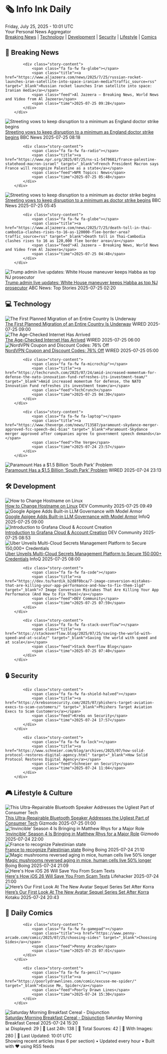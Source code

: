 <!-- Processing 54 RSS feeds at 2025-07-25 10:01:32 UTC -->
<!-- Processing: Saturday Morning Breakfast Cereal -->
<!-- Processing: Penny Arcade -->
<!-- Processing: Poorly Drawn Lines -->
<!-- Processing: Questionable Content -->
<!-- Processing: Girl Genius -->
<!-- Processing: Dinosaur Comics -->
<!-- Processing: CNN Top Stories -->
<!-- Processing: BBC Breaking News -->
<!-- Processing: Al Jazeera Breaking News -->
<!-- Processing: CBC News -->
<!-- Error processing https://rss.cbc.ca/lineup/topstories.xml: The read operation timed out -->
<!-- Processing: Reuters Top News -->
<!-- Processing: Reuters World News -->
<!-- Processing: NBC News Breaking -->
<!-- Processing: Guardian World News -->
<!-- Processing: Sky News World -->
<!-- Processing: The Verge -->
<!-- Processing: Ars Technica -->
<!-- Processing: O'Reilly Radar -->
<!-- Processing: WIRED -->
<!-- Processing: Lobsters Python -->
<!-- Processing: Dev.to -->
<!-- Processing: OMG! Ubuntu -->
<!-- Processing: Linux.com -->
<!-- Processing: Red Hat Blog -->
<!-- Processing: Ubuntu Blog -->
<!-- Processing: GitLab Blog -->
<!-- Processing: InfoQ -->
<!-- Processing: DZone -->
<!-- Processing: Martin Fowler -->
<!-- Processing: Coding Horror -->
<!-- Processing: The Pragmatic Engineer -->
<!-- Processing: Gizmodo -->
<!-- Processing: Kotaku -->
<!-- Processing: Boing Boing -->
<!-- Processing: Krebs on Security -->
<!-- Generated 6 new posts out of 35 feeds processed -->
<div class="newspaper-header">
    <h1 class="newspaper-title">🗞️ Info Ink Daily</h1>
    <div class="newspaper-date">Friday, July 25, 2025 - 10:01 UTC</div>
    <div class="newspaper-subtitle">Your Personal News Aggregator</div>
</div>

<div class="newspaper-nav">
    <a href="#breaking">Breaking News</a> |
    <a href="#tech">Technology</a> |
    <a href="#dev">Development</a> |
    <a href="#security">Security</a> |
    <a href="#lifestyle">Lifestyle</a> |
    <a href="#webcomics">Comics</a>
</div>

<div class="news-section breaking-news" id="breaking">
<h2 class="section-header">🚨 Breaking News</h2>
<div class="stories-container">
<div class="story">
            
            <div class="story-content">
                <span class="fa fa-fw fa-globe"></span>
                <span class="title"><a href="https://www.aljazeera.com/news/2025/7/25/russian-rocket-launches-iran-satellite-into-space-iranian-media?traffic_source=rss" target="_blank">Russian rocket launches Iran satellite into space: Iranian media</a></span>
                <span class="feed">Al Jazeera – Breaking News, World News and Video from Al Jazeera</span>
                <span class="time">2025-07-25 09:28</span>
            </div>
        </div>
<div class="story">
            <img src="https://ichef.bbci.co.uk/ace/standard/240/cpsprodpb/ee2f/live/730ba570-693d-11f0-839d-3fa73d07d9bd.jpg" alt="Streeting vows to keep disruption to a minimum as England doctor strike begins" class="story-image" loading="lazy" onerror="this.style.display='none'">
            <div class="story-content">
                <span class="fa fa-fw fa-flag"></span>
                <span class="title"><a href="https://www.bbc.com/news/articles/c0epel8gd49o" target="_blank">Streeting vows to keep disruption to a minimum as England doctor strike begins</a></span>
                <span class="feed">BBC News</span>
                <span class="time">2025-07-25 08:18</span>
            </div>
        </div>
<div class="story">
            
            <div class="story-content">
                <span class="fa fa-fw fa-radio"></span>
                <span class="title"><a href="https://www.npr.org/2025/07/25/nx-s1-5479681/france-palestine-statehood-macron-israel" target="_blank">French President Macron says France will recognize Palestine as a state</a></span>
                <span class="feed">NPR Topics: News</span>
                <span class="time">2025-07-25 05:48</span>
            </div>
        </div>
<div class="story">
            <img src="https://ichef.bbci.co.uk/ace/standard/240/cpsprodpb/0997/live/398a2eb0-68b2-11f0-a7a7-2fa09728ca14.jpg" alt="Streeting vows to keep disruption to a minimum as doctor strike begins" class="story-image" loading="lazy" onerror="this.style.display='none'">
            <div class="story-content">
                <span class="fa fa-fw fa-flag"></span>
                <span class="title"><a href="https://www.bbc.com/news/articles/c0epel8gd49o" target="_blank">Streeting vows to keep disruption to a minimum as doctor strike begins</a></span>
                <span class="feed">BBC News</span>
                <span class="time">2025-07-25 05:45</span>
            </div>
        </div>
<div class="story">
            
            <div class="story-content">
                <span class="fa fa-fw fa-globe"></span>
                <span class="title"><a href="https://www.aljazeera.com/news/2025/7/25/death-toll-in-thai-cambodia-clashes-rises-to-16-as-120000-flee-border-area?traffic_source=rss" target="_blank">Death toll in Thai-Cambodia clashes rises to 16 as 120,000 flee border area</a></span>
                <span class="feed">Al Jazeera – Breaking News, World News and Video from Al Jazeera</span>
                <span class="time">2025-07-25 04:48</span>
            </div>
        </div>
<div class="story">
            <img src="https://s.abcnews.com/images/Politics/alina-habba_1753406406052_hpMain_4x3t_384.jpg" alt="Trump admin live updates: White House maneuver keeps Habba as top NJ prosecutor" class="story-image" loading="lazy" onerror="this.style.display='none'">
            <div class="story-content">
                <span class="fa fa-fw fa-tv"></span>
                <span class="title"><a href="https://abcnews.go.com/Politics/live-updates/trump-admin-live-updates/?id=123918735" target="_blank">Trump admin live updates: White House maneuver keeps Habba as top NJ prosecutor</a></span>
                <span class="feed">ABC News: Top Stories</span>
                <span class="time">2025-07-25 02:20</span>
            </div>
        </div>
</div>
</div>
<div class="news-section tech-news" id="tech">
<h2 class="section-header">💻 Technology</h2>
<div class="stories-container">
<div class="story">
            <img src="https://media.wired.com/photos/68810b25bd71797a9c9360e5/master/pass/tuvalu.jpg" alt="The First Planned Migration of an Entire Country Is Underway" class="story-image" loading="lazy" onerror="this.style.display='none'">
            <div class="story-content">
                <span class="fa fa-fw fa-bolt"></span>
                <span class="title"><a href="https://www.wired.com/story/the-first-planned-migration-of-an-entire-country-is-underway/" target="_blank">The First Planned Migration of an Entire Country Is Underway</a></span>
                <span class="feed">WIRED</span>
                <span class="time">2025-07-25 09:00</span>
            </div>
        </div>
<div class="story">
            <img src="https://media.wired.com/photos/688002f97ccc224839fbb001/master/pass/Age-Checked-Internet-Security-1295026269.jpg" alt="The Age-Checked Internet Has Arrived" class="story-image" loading="lazy" onerror="this.style.display='none'">
            <div class="story-content">
                <span class="fa fa-fw fa-bolt"></span>
                <span class="title"><a href="https://www.wired.com/story/the-age-checked-internet-has-arrived/" target="_blank">The Age-Checked Internet Has Arrived</a></span>
                <span class="feed">WIRED</span>
                <span class="time">2025-07-25 06:00</span>
            </div>
        </div>
<div class="story">
            <img src="https://media.wired.com/photos/66ea076fca863bb4c1028b64/master/pass/WIRED-Coupons-11.jpg" alt="NordVPN Coupon and Discount Codes: 76% Off" class="story-image" loading="lazy" onerror="this.style.display='none'">
            <div class="story-content">
                <span class="fa fa-fw fa-bolt"></span>
                <span class="title"><a href="https://www.wired.com/story/nordvpn-coupon/" target="_blank">NordVPN Coupon and Discount Codes: 76% Off</a></span>
                <span class="feed">WIRED</span>
                <span class="time">2025-07-25 05:00</span>
            </div>
        </div>
<div class="story">
            
            <div class="story-content">
                <span class="fa fa-fw fa-microchip"></span>
                <span class="title"><a href="https://techcrunch.com/2025/07/24/amid-increased-momentum-for-defense-the-nato-innovation-fund-refreshes-its-investment-team/" target="_blank">Amid increased momentum for defense, the NATO Innovation Fund refreshes its investment team</a></span>
                <span class="feed">TechCrunch</span>
                <span class="time">2025-07-25 04:30</span>
            </div>
        </div>
<div class="story">
            
            <div class="story-content">
                <span class="fa fa-fw fa-laptop"></span>
                <span class="title"><a href="https://www.theverge.com/news/713587/paramount-skydance-merger-approved-fcc-speech-dei-bias" target="_blank">Paramount-Skydance merger approved after companies agree to government speech demands</a></span>
                <span class="feed">The Verge</span>
                <span class="time">2025-07-24 23:57</span>
            </div>
        </div>
<div class="story">
            <img src="https://media.wired.com/photos/688260ef4f088f314b8487bc/master/pass/Paramount-South-Park-Problem-Culture-TCDSOPA_EC204.jpg" alt="Paramount Has a $1.5 Billion ‘South Park’ Problem" class="story-image" loading="lazy" onerror="this.style.display='none'">
            <div class="story-content">
                <span class="fa fa-fw fa-bolt"></span>
                <span class="title"><a href="https://www.wired.com/story/paramount-has-a-south-park-problem/" target="_blank">Paramount Has a $1.5 Billion ‘South Park’ Problem</a></span>
                <span class="feed">WIRED</span>
                <span class="time">2025-07-24 23:13</span>
            </div>
        </div>
</div>
</div>
<div class="news-section dev-news" id="dev">
<h2 class="section-header">🛠️ Development</h2>
<div class="stories-container">
<div class="story">
            <img src="https://media2.dev.to/dynamic/image/width=800%2Cheight=%2Cfit=scale-down%2Cgravity=auto%2Cformat=auto/https%3A%2F%2Fdev-to-uploads.s3.amazonaws.com%2Fuploads%2Farticles%2Frxs96dbee0map14sidf4.png" alt="How to Change Hostname on Linux" class="story-image" loading="lazy" onerror="this.style.display='none'">
            <div class="story-content">
                <span class="fa fa-fw fa-code"></span>
                <span class="title"><a href="https://dev.to/serveravatar/how-to-change-hostname-on-linux-412l" target="_blank">How to Change Hostname on Linux</a></span>
                <span class="feed">DEV Community</span>
                <span class="time">2025-07-25 09:49</span>
            </div>
        </div>
<div class="story">
            <img src="https://res.infoq.com/news/2025/07/google-apigee-llm-model-armor/en/headerimage/google-apigee-llm-model-header-1753257544106.jpg" alt="Google Apigee Adds Built-in LLM Governance with Model Armor" class="story-image" loading="lazy" onerror="this.style.display='none'">
            <div class="story-content">
                <span class="fa fa-fw fa-info-circle"></span>
                <span class="title"><a href="https://www.infoq.com/news/2025/07/google-apigee-llm-model-armor/?utm_campaign=infoq_content&utm_source=infoq&utm_medium=feed&utm_term=global" target="_blank">Google Apigee Adds Built-in LLM Governance with Model Armor</a></span>
                <span class="feed">InfoQ</span>
                <span class="time">2025-07-25 09:00</span>
            </div>
        </div>
<div class="story">
            <img src="https://media2.dev.to/dynamic/image/width=800%2Cheight=%2Cfit=scale-down%2Cgravity=auto%2Cformat=auto/https%3A%2F%2Fdev-to-uploads.s3.amazonaws.com%2Fuploads%2Farticles%2Fk66gki4i91jqsap0is9f.png" alt="Introduction to Grafana Cloud &amp; Account Creation" class="story-image" loading="lazy" onerror="this.style.display='none'">
            <div class="story-content">
                <span class="fa fa-fw fa-code"></span>
                <span class="title"><a href="https://dev.to/srinivasuluparanduru/introduction-to-grafana-cloud-account-creation-514" target="_blank">Introduction to Grafana Cloud &amp; Account Creation</a></span>
                <span class="feed">DEV Community</span>
                <span class="time">2025-07-25 08:53</span>
            </div>
        </div>
<div class="story">
            <img src="https://res.infoq.com/news/2025/07/uber-secret-management-platform/en/headerimage/generatedHeaderImage-1753364773585.jpg" alt="Uber Unveils Multi-Cloud Secrets Management Platform to Secure 150,000+ Credentials" class="story-image" loading="lazy" onerror="this.style.display='none'">
            <div class="story-content">
                <span class="fa fa-fw fa-info-circle"></span>
                <span class="title"><a href="https://www.infoq.com/news/2025/07/uber-secret-management-platform/?utm_campaign=infoq_content&utm_source=infoq&utm_medium=feed&utm_term=global" target="_blank">Uber Unveils Multi-Cloud Secrets Management Platform to Secure 150,000+ Credentials</a></span>
                <span class="feed">InfoQ</span>
                <span class="time">2025-07-25 08:00</span>
            </div>
        </div>
<div class="story">
            
            <div class="story-content">
                <span class="fa fa-fw fa-code"></span>
                <span class="title"><a href="https://dev.to/hardik_b2d8f0bca/7-image-conversion-mistakes-that-are-killing-your-app-performance-and-how-to-fix-them-1lgd" target="_blank">7 Image Conversion Mistakes That Are Killing Your App Performance (And How to Fix Them)</a></span>
                <span class="feed">DEV Community</span>
                <span class="time">2025-07-25 07:59</span>
            </div>
        </div>
<div class="story">
            
            <div class="story-content">
                <span class="fa fa-fw fa-stack-overflow"></span>
                <span class="title"><a href="https://stackoverflow.blog/2025/07/25/saving-the-world-with-speed-and-at-scale/" target="_blank">Saving the world with speed and at scale</a></span>
                <span class="feed">Stack Overflow Blog</span>
                <span class="time">2025-07-25 07:40</span>
            </div>
        </div>
</div>
</div>
<div class="news-section security-news" id="security">
<h2 class="section-header">🔒 Security</h2>
<div class="stories-container">
<div class="story">
            
            <div class="story-content">
                <span class="fa fa-fw fa-shield-halved"></span>
                <span class="title"><a href="https://krebsonsecurity.com/2025/07/phishers-target-aviation-execs-to-scam-customers/" target="_blank">Phishers Target Aviation Execs to Scam Customers</a></span>
                <span class="feed">Krebs on Security</span>
                <span class="time">2025-07-24 17:57</span>
            </div>
        </div>
<div class="story">
            
            <div class="story-content">
                <span class="fa fa-fw fa-lock"></span>
                <span class="title"><a href="https://www.schneier.com/blog/archives/2025/07/how-solid-protocol-restores-digital-agency.html" target="_blank">How Solid Protocol Restores Digital Agency</a></span>
                <span class="feed">Schneier on Security</span>
                <span class="time">2025-07-24 11:04</span>
            </div>
        </div>
</div>
</div>
<div class="news-section lifestyle-news" id="lifestyle">
<h2 class="section-header">🎮 Lifestyle & Culture</h2>
<div class="stories-container">
<div class="story">
            <img src="https://gizmodo.com/app/uploads/2025/07/teufelmynd.jpg" alt="This Ultra-Repairable Bluetooth Speaker Addresses the Ugliest Part of Consumer Tech" class="story-image" loading="lazy" onerror="this.style.display='none'">
            <div class="story-content">
                <span class="fa fa-fw fa-computer"></span>
                <span class="title"><a href="https://gizmodo.com/this-ultra-repairable-bluetooth-speaker-addresses-the-ugliest-part-of-consumer-tech-2000634005" target="_blank">This Ultra-Repairable Bluetooth Speaker Addresses the Ugliest Part of Consumer Tech</a></span>
                <span class="feed">Gizmodo</span>
                <span class="time">2025-07-25 01:00</span>
            </div>
        </div>
<div class="story">
            <img src="https://gizmodo.com/app/uploads/2025/07/Invincible-San-Diego-Comic-Con.jpg" alt="‘Invincible’ Season 4 Is Bringing in Matthew Rhys for a Major Role" class="story-image" loading="lazy" onerror="this.style.display='none'">
            <div class="story-content">
                <span class="fa fa-fw fa-computer"></span>
                <span class="title"><a href="https://gizmodo.com/san-diego-comic-con-invincible-dinosaurus-matthew-rhys-cast-announcement-2000634033" target="_blank">‘Invincible’ Season 4 Is Bringing in Matthew Rhys for a Major Role</a></span>
                <span class="feed">Gizmodo</span>
                <span class="time">2025-07-24 22:00</span>
            </div>
        </div>
<div class="story">
            <img src="https://i0.wp.com/boingboing.net/wp-content/uploads/2025/05/The-Macrons.-Frederic-Legrand-COMEO-_3Ca-href_3D.jpg?fit=1080%2C779&amp;quality=60&amp;ssl=1" alt="France to recognize Palestinian state" class="story-image" loading="lazy" onerror="this.style.display='none'">
            <div class="story-content">
                <span class="fa fa-fw fa-arrow-right"></span>
                <span class="title"><a href="https://boingboing.net/2025/07/24/france-to-recognize-palestinian-state.html" target="_blank">France to recognize Palestinian state</a></span>
                <span class="feed">Boing Boing</span>
                <span class="time">2025-07-24 21:10</span>
            </div>
        </div>
<div class="story">
            <img src="https://i0.wp.com/boingboing.net/wp-content/uploads/2023/04/Yarygin.png?fit=1200%2C675&amp;quality=55&amp;ssl=1" alt="Magic mushrooms reversed aging in mice, human cells live 50% longer" class="story-image" loading="lazy" onerror="this.style.display='none'">
            <div class="story-content">
                <span class="fa fa-fw fa-arrow-right"></span>
                <span class="title"><a href="https://boingboing.net/2025/07/24/magic-mushrooms-reversed-aging-in-mice-human-cells-live-50-longer.html" target="_blank">Magic mushrooms reversed aging in mice, human cells live 50% longer</a></span>
                <span class="feed">Boing Boing</span>
                <span class="time">2025-07-24 21:09</span>
            </div>
        </div>
<div class="story">
            <img src="https://lifehacker.com/imagery/articles/01K0YZMZCB2RSV9R0CT6SFPKPX/hero-image.png" alt="Here&#x27;s How iOS 26 Will Save You From Scam Texts" class="story-image" loading="lazy" onerror="this.style.display='none'">
            <div class="story-content">
                <span class="fa fa-fw fa-life-ring"></span>
                <span class="title"><a href="https://lifehacker.com/tech/ios-26-scam-text-filter?utm_medium=RSS" target="_blank">Here&#x27;s How iOS 26 Will Save You From Scam Texts</a></span>
                <span class="feed">Lifehacker</span>
                <span class="time">2025-07-24 21:00</span>
            </div>
        </div>
<div class="story">
            <img src="https://i.kinja-img.com/image/upload/c_fit,q_80,w_636/0696b01ca39c66e003c84790a03f6abb.jpg" alt="Here’s Our First Look At The New Avatar Sequel Series Set After Korra" class="story-image" loading="lazy" onerror="this.style.display='none'">
            <div class="story-content">
                <span class="fa fa-fw fa-gamepad"></span>
                <span class="title"><a href="https://kotaku.com/avatar-seven-havens-pavi-earthbender-image-sdcc-panel-1851786934" target="_blank">Here’s Our First Look At The New Avatar Sequel Series Set After Korra</a></span>
                <span class="feed">Kotaku</span>
                <span class="time">2025-07-24 20:43</span>
            </div>
        </div>
</div>
</div>
<div class="news-section webcomics-section" id="webcomics">
<h2 class="section-header">🎨 Daily Comics</h2>
<div class="stories-container">
<div class="story">
            
            <div class="story-content">
                <span class="fa fa-fw fa-gamepad"></span>
                <span class="title"><a href="https://www.penny-arcade.com/comic/2025/07/25/choosing-sides" target="_blank">Choosing Sides</a></span>
                <span class="feed">Penny Arcade</span>
                <span class="time">2025-07-25 07:01</span>
            </div>
        </div>
<div class="story">
            
            <div class="story-content">
                <span class="fa fa-fw fa-pencil"></span>
                <span class="title"><a href="https://poorlydrawnlines.com/comic/excuse-me-spider/" target="_blank">Excuse Me, Spider</a></span>
                <span class="feed">Poorly Drawn Lines</span>
                <span class="time">2025-07-24 15:30</span>
            </div>
        </div>
<div class="story">
            <img src="https://www.smbc-comics.com/comics/1753229445-20250725.png" alt="Saturday Morning Breakfast Cereal - Disjunction" class="story-image" loading="lazy" onerror="this.style.display='none'">
            <div class="story-content">
                <span class="fa fa-fw fa-smile"></span>
                <span class="title"><a href="https://www.smbc-comics.com/comic/disjunction" target="_blank">Saturday Morning Breakfast Cereal - Disjunction</a></span>
                <span class="feed">Saturday Morning Breakfast Cereal</span>
                <span class="time">2025-07-24 15:20</span>
            </div>
        </div>
</div>
</div>

<div class="newspaper-footer">
    <div class="stats">
        📊 Displayed: 29 | 📅 Last 24h: 138 | 📡 Total Sources: 42 | 📸 With Images: 280 |
        🔄 Last Updated: 10:01 UTC
    </div>
    <div class="footer-note">
        Showing recent articles (max 6 per section) • Updated every hour • Built with ❤️ using RSS feeds
    </div>
</div>
